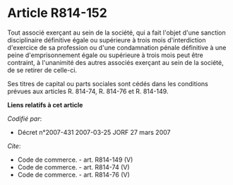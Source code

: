 # Article R814-152

Tout associé exerçant au sein de la société, qui a fait l'objet d'une sanction disciplinaire définitive égale ou supérieure à
trois mois d'interdiction d'exercice de sa profession ou d'une condamnation pénale définitive à une peine d'emprisonnement
égale ou supérieure à trois mois peut être contraint, à l'unanimité des autres associés exerçant au sein de la société, de se
retirer de celle-ci.

Ses titres de capital ou parts sociales sont cédés dans les conditions prévues aux articles R. 814-74, R. 814-76 et R.
814-149.

**Liens relatifs à cet article**

_Codifié par_:

  - Décret n°2007-431 2007-03-25 JORF 27 mars 2007

_Cite_:

  - Code de commerce. - art. R814-149 (V)
  - Code de commerce. - art. R814-74 (V)
  - Code de commerce. - art. R814-76 (V)
